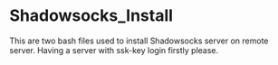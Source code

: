 # Shadowsocks_Install
This are two bash files used to install Shadowsocks server on remote server.
Having a server with ssk-key login firstly please.
